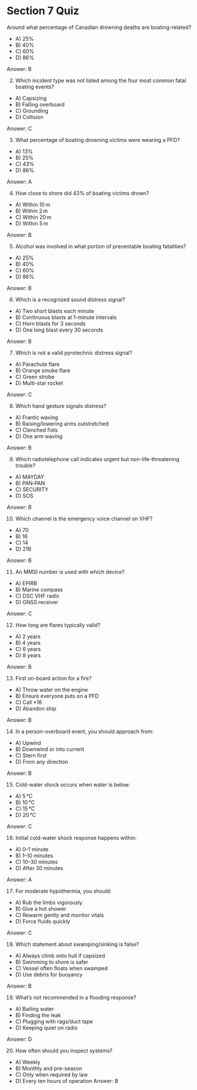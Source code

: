 # Section 7 Quiz
Around what percentage of Canadian drowning deaths are boating-related?
- A) 25%
- B) 40%
- C) 60%
- D) 86%

Answer: B

2. Which incident type was not listed among the four most common fatal boating events?
- A) Capsizing
- B) Falling overboard
- C) Grounding
- D) Collision

Answer: C

3. What percentage of boating drowning victims were wearing a PFD?
- A) 13%
- B) 25%
- C) 43%
- D) 86%

Answer: A

4. How close to shore did 43% of boating victims drown?
- A) Within 10 m
- B) Within 2 m
- C) Within 20 m
- D) Within 5 m

Answer: B

5. Alcohol was involved in what portion of preventable boating fatalities?
- A) 25%
- B) 40%
- C) 60%
- D) 86%

Answer: B

6. Which is a recognized sound distress signal?
- A) Two short blasts each minute
- B) Continuous blasts at 1-minute intervals
- C) Horn blasts for 3 seconds
- D) One long blast every 30 seconds

Answer: B

7. Which is not a valid pyrotechnic distress signal?
- A) Parachute flare
- B) Orange smoke flare
- C) Green strobe
- D) Multi-star rocket

Answer: C

8. Which hand gesture signals distress?
- A) Frantic waving
- B) Raising/lowering arms outstretched
- C) Clenched fists
- D) One arm waving

Answer: B

9. Which radiotelephone call indicates urgent but non-life-threatening trouble?
- A) MAYDAY
- B) PAN‑PAN
- C) SECURITY
- D) SOS

Answer: B

10. Which channel is the emergency voice channel on VHF?
- A) 70
- B) 16
- C) 14
- D) 21B

Answer: B

11. An MMSI number is used with which device?
- A) EPIRB
- B) Marine compass
- C) DSC VHF radio
- D) GNSS receiver

Answer: C

12. How long are flares typically valid?
- A) 2 years
- B) 4 years
- C) 6 years
- D) 8 years

Answer: B

13. First on-board action for a fire?
- A) Throw water on the engine
- B) Ensure everyone puts on a PFD
- C) Call *16
- D) Abandon ship

Answer: B

14. In a person-overboard event, you should approach from:
- A) Upwind
- B) Downwind or into current
- C) Stern first
- D) From any direction

Answer: B

15. Cold-water shock occurs when water is below:
- A) 5 °C
- B) 10 °C
- C) 15 °C
- D) 20 °C

Answer: C

16. Initial cold-water shock response happens within:
- A) 0–1 minute
- B) 1–10 minutes
- C) 10–30 minutes
- D) After 30 minutes

Answer: A

17. For moderate hypothermia, you should:
- A) Rub the limbs vigorously
- B) Give a hot shower
- C) Rewarm gently and monitor vitals
- D) Force fluids quickly

Answer: C

18. Which statement about swamping/sinking is false?
- A) Always climb onto hull if capsized
- B) Swimming to shore is safer
- C) Vessel often floats when swamped
- D) Use debris for buoyancy

Answer: B

19. What’s not recommended in a flooding response?
- A) Bailing water
- B) Finding the leak
- C) Plugging with rags/duct tape
- D) Keeping quiet on radio

Answer: D

20. How often should you inspect systems?
- A) Weekly
- B) Monthly and pre-season
- C) Only when required by law
- D) Every ten hours of operation
Answer: B


